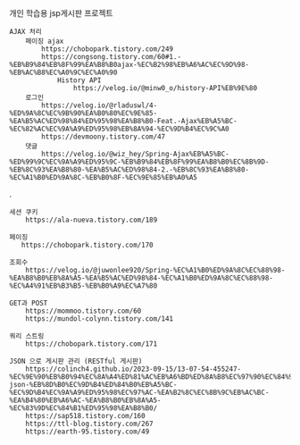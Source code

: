 개인 학습용 jsp게시판 프로젝트

    AJAX 처리
        페이징 ajax
            https://chobopark.tistory.com/249
            https://congsong.tistory.com/60#1.-%EB%B9%84%EB%8F%99%EA%B8%B0ajax-%EC%B2%98%EB%A6%AC%EC%9D%98-%EB%AC%B8%EC%A0%9C%EC%A0%90
                History API
                    https://velog.io/@minw0_o/history-API%EB%9E%80
        로그인
            https://velog.io/@rladuswl/4-%ED%9A%8C%EC%9B%90%EA%B0%80%EC%9E%85-%EA%B5%AC%ED%98%84%ED%95%98%EA%B8%B0-Feat.-Ajax%EB%A5%BC-%EC%82%AC%EC%9A%A9%ED%95%98%EB%8A%94-%EC%9D%B4%EC%9C%A0
            https://devmoony.tistory.com/47
        댓글
            https://velog.io/@wiz_hey/Spring-Ajax%EB%A5%BC-%ED%99%9C%EC%9A%A9%ED%95%9C-%EB%B9%84%EB%8F%99%EA%B8%B0%EC%8B%9D-%EB%8C%93%EA%B8%80-%EA%B5%AC%ED%98%84-2.-%EB%8C%93%EA%B8%80-%EC%A1%B0%ED%9A%8C-%EB%B0%8F-%EC%9E%85%EB%A0%A5
.

    세션 쿠키
        https://ala-nueva.tistory.com/189

    페이징
       https://chobopark.tistory.com/170

    조회수 
        https://velog.io/@juwonlee920/Spring-%EC%A1%B0%ED%9A%8C%EC%88%98-%EA%B8%B0%EB%8A%A5-%EA%B5%AC%ED%98%84-%EC%A1%B0%ED%9A%8C%EC%88%98-%EC%A4%91%EB%B3%B5-%EB%B0%A9%EC%A7%80
    
    GET과 POST
        https://mommoo.tistory.com/60
        https://mundol-colynn.tistory.com/141
    
    쿼리 스트링
        https://chobopark.tistory.com/171

    JSON 으로 게시판 관리 (RESTful 게시판)
        https://colinch4.github.io/2023-09-15/13-07-54-455247-%EC%9E%90%EB%B0%94%EC%8A%A4%ED%81%AC%EB%A6%BD%ED%8A%B8%EC%97%90%EC%84%9C-json-%EB%8D%B0%EC%9D%B4%ED%84%B0%EB%A5%BC-%EC%9D%B4%EC%9A%A9%ED%95%98%EC%97%AC-%EA%B2%8C%EC%8B%9C%EB%AC%BC-%EA%B4%80%EB%A6%AC-%EA%B8%B0%EB%8A%A5-%EC%83%9D%EC%84%B1%ED%95%98%EA%B8%B0/
        https://sap518.tistory.com/160
        https://ttl-blog.tistory.com/267
        https://earth-95.tistory.com/49